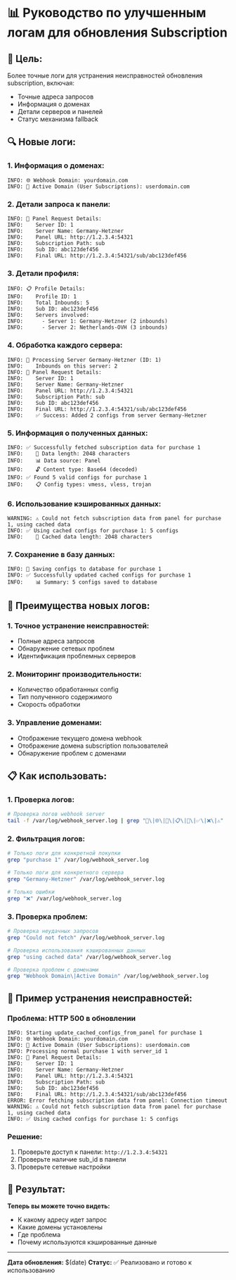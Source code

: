 # 📊 Руководство по улучшенным логам для обновления Subscription

## 🎯 **Цель:**

Более точные логи для устранения неисправностей обновления subscription, включая:
- Точные адреса запросов
- Информация о доменах
- Детали серверов и панелей
- Статус механизма fallback

## 🔍 **Новые логи:**

### **1. Информация о доменах:**
```
INFO: 🌐 Webhook Domain: yourdomain.com
INFO: 🔗 Active Domain (User Subscriptions): userdomain.com
```

### **2. Детали запроса к панели:**
```
INFO: 📡 Panel Request Details:
INFO:    Server ID: 1
INFO:    Server Name: Germany-Hetzner
INFO:    Panel URL: http://1.2.3.4:54321
INFO:    Subscription Path: sub
INFO:    Sub ID: abc123def456
INFO:    Final URL: http://1.2.3.4:54321/sub/abc123def456
```

### **3. Детали профиля:**
```
INFO: 📋 Profile Details:
INFO:    Profile ID: 1
INFO:    Total Inbounds: 5
INFO:    Sub ID: abc123def456
INFO:    Servers involved:
INFO:      - Server 1: Germany-Hetzner (2 inbounds)
INFO:      - Server 2: Netherlands-OVH (3 inbounds)
```

### **4. Обработка каждого сервера:**
```
INFO: 🔄 Processing Server Germany-Hetzner (ID: 1)
INFO:    Inbounds on this server: 2
INFO: 📡 Panel Request Details:
INFO:    Server ID: 1
INFO:    Server Name: Germany-Hetzner
INFO:    Panel URL: http://1.2.3.4:54321
INFO:    Subscription Path: sub
INFO:    Sub ID: abc123def456
INFO:    Final URL: http://1.2.3.4:54321/sub/abc123def456
INFO:    ✅ Success: Added 2 configs from server Germany-Hetzner
```

### **5. Информация о полученных данных:**
```
INFO: ✅ Successfully fetched subscription data for purchase 1
INFO:    📄 Data length: 2048 characters
INFO:    📊 Data source: Panel
INFO:    🔓 Content type: Base64 (decoded)
INFO: ✅ Found 5 valid configs for purchase 1
INFO:    📋 Config types: vmess, vless, trojan
```

### **6. Использование кэшированных данных:**
```
WARNING: ⚠️ Could not fetch subscription data from panel for purchase 1, using cached data
INFO: ✅ Using cached configs for purchase 1: 5 configs
INFO:    📄 Cached data length: 2048 characters
```

### **7. Сохранение в базу данных:**
```
INFO: 💾 Saving configs to database for purchase 1
INFO: ✅ Successfully updated cached configs for purchase 1
INFO:    📊 Summary: 5 configs saved to database
```

## 🚀 **Преимущества новых логов:**

### **1. Точное устранение неисправностей:**
- Полные адреса запросов
- Обнаружение сетевых проблем
- Идентификация проблемных серверов

### **2. Мониторинг производительности:**
- Количество обработанных config
- Тип полученного содержимого
- Скорость обработки

### **3. Управление доменами:**
- Отображение текущего домена webhook
- Отображение домена subscription пользователей
- Обнаружение проблем с доменами

## 📋 **Как использовать:**

### **1. Проверка логов:**
```bash
# Проверка логов webhook server
tail -f /var/log/webhook_server.log | grep "📡\|🌐\|🔗\|📋\|🔄\|✅\|❌\|⚠️"
```

### **2. Фильтрация логов:**
```bash
# Только логи для конкретной покупки
grep "purchase 1" /var/log/webhook_server.log

# Только логи для конкретного сервера
grep "Germany-Hetzner" /var/log/webhook_server.log

# Только ошибки
grep "❌" /var/log/webhook_server.log
```

### **3. Проверка проблем:**
```bash
# Проверка неудачных запросов
grep "Could not fetch" /var/log/webhook_server.log

# Проверка использования кэшированных данных
grep "using cached data" /var/log/webhook_server.log

# Проверка проблем с доменами
grep "Webhook Domain\|Active Domain" /var/log/webhook_server.log
```

## 🔧 **Пример устранения неисправностей:**

### **Проблема: HTTP 500 в обновлении**
```
INFO: Starting update_cached_configs_from_panel for purchase 1
INFO: 🌐 Webhook Domain: yourdomain.com
INFO: 🔗 Active Domain (User Subscriptions): userdomain.com
INFO: Processing normal purchase 1 with server_id 1
INFO: 📡 Panel Request Details:
INFO:    Server ID: 1
INFO:    Server Name: Germany-Hetzner
INFO:    Panel URL: http://1.2.3.4:54321
INFO:    Subscription Path: sub
INFO:    Sub ID: abc123def456
INFO:    Final URL: http://1.2.3.4:54321/sub/abc123def456
ERROR: Error fetching subscription data from panel: Connection timeout
WARNING: ⚠️ Could not fetch subscription data from panel for purchase 1, using cached data
INFO: ✅ Using cached configs for purchase 1: 5 configs
```

### **Решение:**
1. Проверьте доступ к панели: `http://1.2.3.4:54321`
2. Проверьте наличие sub_id в панели
3. Проверьте сетевые настройки

## 🎉 **Результат:**

**Теперь вы можете точно видеть:**
- К какому адресу идет запрос
- Какие домены установлены
- Где проблема
- Почему используются кэшированные данные

---
**Дата обновления:** $(date)
**Статус:** ✅ Реализовано и готово к использованию